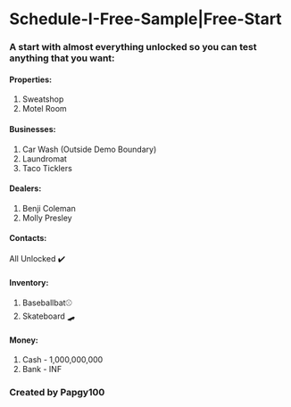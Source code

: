 # Schedule-I-Free-Sample|Free-Start
### A start with almost everything unlocked so you can test anything that you want:
#### Properties:
  1. Sweatshop
  2. Motel Room

#### Businesses:
  1. Car Wash (Outside Demo Boundary)
  2. Laundromat
  3. Taco Ticklers

#### Dealers:
  1. Benji Coleman
  2. Molly Presley

#### Contacts:
  All Unlocked ✔️

#### Inventory:
  1. Baseballbat⚾
  2. Skateboard 🛹

#### Money:
  1. Cash - 1,000,000,000
  2. Bank - INF

### Created by Papgy100
